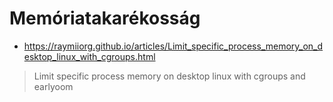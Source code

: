 # Memóriatakarékosság

* https://raymiiorg.github.io/articles/Limit_specific_process_memory_on_desktop_linux_with_cgroups.html

> Limit specific process memory on desktop linux with cgroups and earlyoom
